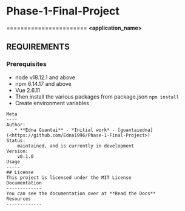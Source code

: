 # Phase-1-Final-Project
=======================
**<application_name>** <project description>
## REQUIREMENTS
### Prerequisites
* node v18.12.1 and above
* npm 6.14.17 and above
* Vue 2.6.11
* Then install the various packages from package.json `npm install`
* Create environment variables
```
Meta
----
Author:
   * **Edna Guantai** - *Initial work* - [guantaiedna](<https://github.com/Edna1996/Phase-1-Final-Project>)
Status:
    maintained, and is currently in development
Version:
    v0.1.0
Usage
-----
## License
This project is licensed under the MIT License
Documentation
-------------
You can see the documentation over at **Read the Docs**
Resources
-------------